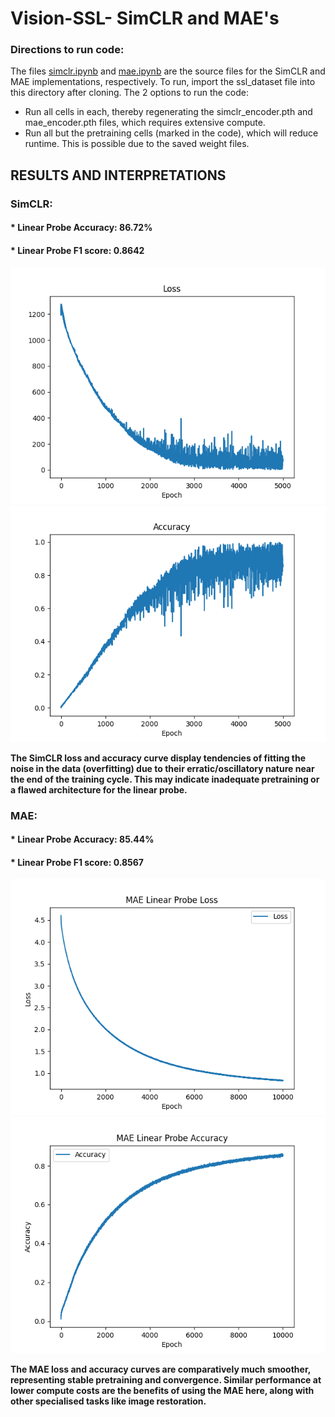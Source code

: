 # Vision-SSL- SimCLR and MAE's

### Directions to run code: 
The files [simclr.ipynb](https://github.com/shreshth3000/Vision-SSL/blob/main/simclr.ipynb) and [mae.ipynb](https://github.com/shreshth3000/Vision-SSL/blob/main/mae.ipynb) are the source files for the SimCLR and MAE implementations, respectively. To run, import the ssl_dataset file into this directory after cloning.
The 2 options to run the code:
* Run all cells in each, thereby regenerating the simclr_encoder.pth and mae_encoder.pth files, which requires extensive compute.
* Run all but the pretraining cells (marked in the code), which will reduce runtime. This is possible due to the saved weight files.

## RESULTS AND INTERPRETATIONS
### SimCLR:
#### * **Linear Probe Accuracy:** 86.72%
#### * **Linear Probe F1 score:** 0.8642

  
![SimCLR LOSS Curve](images/SimCLR_loss.png)
![SimCLR Accuracy Curve](images/SimCLR_accuracy.png)

**The SimCLR loss and accuracy curve display tendencies of fitting the noise in the data (overfitting) due to their erratic/oscillatory nature near the end of the training cycle.
This may indicate inadequate pretraining or a flawed architecture for the linear probe.**


### MAE:
#### * **Linear Probe Accuracy:** 85.44%
#### * **Linear Probe F1 score:** 0.8567

![MAE LOSS Curve](images/mae_linear_probe_loss.png)
![MAE Accuracy Curve](images/mae_linear_probe_accuracy.png)

**The MAE loss and accuracy curves are comparatively much smoother, representing stable pretraining and convergence. Similar performance at lower compute costs are the benefits of using the MAE here, along with other specialised tasks like image restoration.**
